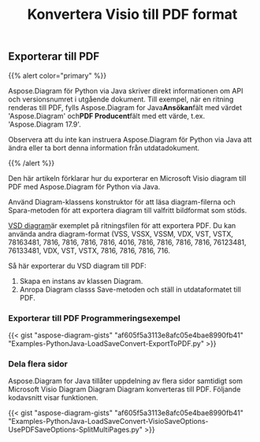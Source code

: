 ﻿---
title:  Konvertera Visio till PDF format
linktitle: Konvertera Visio till PDF
type: docs
weight: 10
url: /sv/python-java/convert-visio-to-pdf/
description: This topic show you how to convert Visio to PDF formats using Aspose.Diagram for Python via Java. Convert VSD, VSS, VDW, VST, VSDX, VSSX, VSTX, VSDM, VSTM, VSSM to PDF with a few lines of code.
---
## **Exporterar till PDF**
{{% alert color="primary" %}}

Aspose.Diagram för Python via Java skriver direkt informationen om API och versionsnumret i utgående dokument. Till exempel, när en ritning renderas till PDF, fylls Aspose.Diagram for Java**Ansökan**fält med värdet 'Aspose.Diagram' och**PDF Producent**fält med ett värde, t.ex. 'Aspose.Diagram 17.9'.

Observera att du inte kan instruera Aspose.Diagram för Python via Java att ändra eller ta bort denna information från utdatadokument.

{{% /alert %}}

Den här artikeln förklarar hur du exporterar en Microsoft Visio diagram till PDF med Aspose.Diagram för Python via Java.

Använd Diagram-klassens konstruktor för att läsa diagram-filerna och Spara-metoden för att exportera diagram till valfritt bildformat som stöds.

[VSD diagram](ExportToPDF.vsd)är exemplet på ritningsfilen för att exportera PDF. Du kan använda andra diagram-format (VSS, VSSX, VSSM, VDX, VST, VSTX, 78163481, 7816, 7816, 7816, 7816, 4016, 7816, 7816, 7816, 7816, 76123481, 76133481, VDX, VST, VSTX, 7816, 7816, 7816, 716.

Så här exporterar du VSD diagram till PDF:

1. Skapa en instans av klassen Diagram.
1. Anropa Diagram classs Save-metoden och ställ in utdataformatet till PDF.

### **Exporterar till PDF Programmeringsexempel**
{{< gist "aspose-diagram-gists" "af605f5a3113e8afc05e4bae8990fb41" "Examples-PythonJava-LoadSaveConvert-ExportToPDF.py" >}}

### **Dela flera sidor**
Aspose.Diagram for Java tillåter uppdelning av flera sidor samtidigt som Microsoft Visio Diagram Diagram Diagram konverteras till PDF. Följande kodavsnitt visar funktionen.

{{< gist "aspose-diagram-gists" "af605f5a3113e8afc05e4bae8990fb41" "Examples-PythonJava-LoadSaveConvert-VisioSaveOptions-UsePDFSaveOptions-SplitMultiPages.py" >}}
